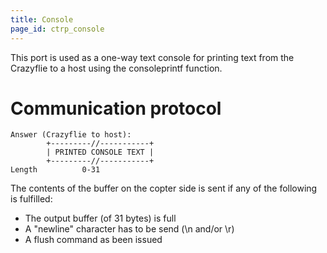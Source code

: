 ```yaml
---
title: Console
page_id: ctrp_console
---
```


This port is used as a one-way text console for printing text from the
Crazyflie to a host using the consoleprintf function.

Communication protocol
======================

    Answer (Crazyflie to host):
            +---------//-----------+
            | PRINTED CONSOLE TEXT |
            +---------//-----------+
    Length          0-31

The contents of the buffer on the copter side is sent if any of the
following is fulfilled:

-   The output buffer (of 31 bytes) is full
-   A \"newline\" character has to be send (\\n and/or \\r)
-   A flush command as been issued
